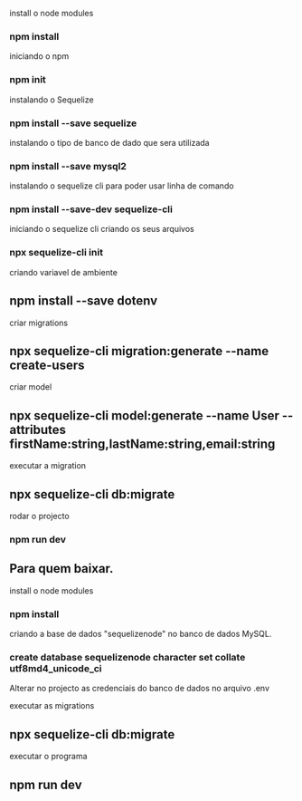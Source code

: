 install o node modules
### npm install

iniciando o npm 
### npm init

instalando o Sequelize
### npm install --save sequelize

instalando o tipo de banco de dado que sera utilizada
### npm install --save mysql2

instalando o sequelize cli para poder usar linha de comando
### npm install --save-dev sequelize-cli

iniciando o sequelize  cli criando os seus arquivos
### npx sequelize-cli init

criando variavel de ambiente
## npm install --save dotenv

criar migrations
## npx sequelize-cli migration:generate --name create-users
criar model
## npx sequelize-cli model:generate --name User --attributes firstName:string,lastName:string,email:string



executar a migration
## npx sequelize-cli db:migrate
rodar o projecto 
### npm run dev



## Para quem baixar.

install o node modules
### npm install
criando a base de dados "sequelizenode" no banco de dados MySQL.
### create database sequelizenode character set collate utf8md4_unicode_ci

Alterar no projecto as credenciais do banco de dados no arquivo .env

executar as migrations
## npx sequelize-cli db:migrate

executar o programa 
## npm run dev